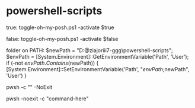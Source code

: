 # powershell-scripts

true:
toggle-oh-my-posh.ps1 -activate $true

false: toggle-oh-my-posh.ps1 -activate $false


folder on PATH:
$newPath = "D:\@ziajoriii7-ggg\powershell-scripts"; $envPath = [System.Environment]::GetEnvironmentVariable('Path', 'User'); if (-not $envPath.Contains($newPath)) { [System.Environment]::SetEnvironmentVariable('Path', "$envPath;$newPath", 'User') }


pwsh -c "" -NoExit

pwsh -noexit -c "command-here"
